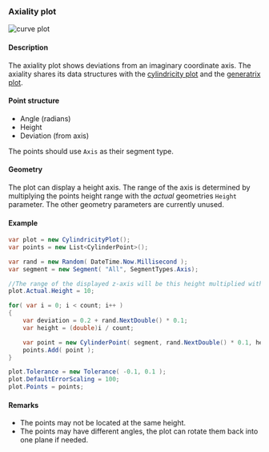 
[preview]: img/Axiality.png "Axiality plot"
<br/>
### Axiality plot

![curve plot][preview]

#### Description

The axiality plot shows deviations from an imaginary coordinate axis. The axiality shares its data structures with the [cylindricity plot](Cylindricity.md) and the [generatrix plot](Generatrix.md).

#### Point structure

* Angle (radians)
* Height
* Deviation (from axis)

The points should use `Axis` as their segment type.

#### Geometry

The plot can display a height axis. The range of the axis is determined by multiplying the points height range with the _actual_ geometries `Height` parameter. The other geometry parameters are currently unused.

#### Example

```csharp
var plot = new CylindricityPlot();
var points = new List<CylinderPoint>();

var rand = new Random( DateTime.Now.Millisecond );
var segment = new Segment( "All", SegmentTypes.Axis);

//The range of the displayed z-axis will be this height multiplied with the points height range.
plot.Actual.Height = 10;

for( var i = 0; i < count; i++ )
{
	var deviation = 0.2 + rand.NextDouble() * 0.1;
	var height = (double)i / count;

	var point = new CylinderPoint( segment, rand.NextDouble() * 0.1, height, deviation );
	points.Add( point );
}

plot.Tolerance = new Tolerance( -0.1, 0.1 );
plot.DefaultErrorScaling = 100;
plot.Points = points;
```

#### Remarks

* The points may not be located at the same height.
* The points may have different angles, the plot can rotate them back into one plane if needed.

<br/>
<br/>
